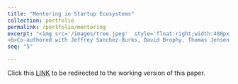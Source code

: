 ```yaml
---
title: "Mentoring in Startup Ecosystems"
collection: portfolio
permalink: /portfolio/mentoring
excerpt: "<img src='/images/tree.jpeg'  style='float:right;width:400px;' >
<b>Co-authored with Jeffrey Sanchez-Burks, David Brophy, Thomas Jensen and Melanie Milovac.</b> <br> In this report (commissioned by the Kauffman foundation) we look at how entrepreneurial accelerators and incubators organize their mentoring initiatives.  We distill some of the best practices and discuss the differences and the lessons learned for setting up such programs."
seq: "5"

---
```

Click this  <a href="https://papers.ssrn.com/sol3/papers.cfm?abstract_id=3066168" target="_blank"><u>LINK</u></a>  to be redirected to the working version of this paper.  
